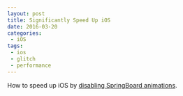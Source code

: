 ```yaml
---
layout: post
title: Significantly Speed Up iOS
date: 2016-03-20
categories:
 - iOS
tags:
 - ios
 - glitch
 - performance
---
```


How to speed up iOS by [disabling SpringBoard animations](http://9to5mac.com/2016/03/08/how-to-disable-ios-springboard-animations-faster-glitch/).
